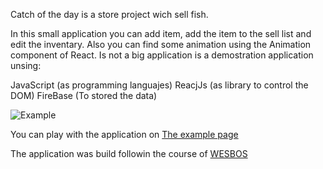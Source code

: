 Catch of the day is a store project wich sell fish.

In this small application you can add item, add the item to the sell list and edit the inventary. Also you can find some animation using the Animation component of React. Is not a big application is a demostration application unsing:

JavaScript (as programming languajes)
ReacjJs (as library to control the DOM)
FireBase (To stored the data)

![Example](https://github.com/angelfeliz/catchOfTheDay/blob/master/Store.gif)

You can play with the application on [The example page](https://angelfeliz.github.io/catchOfTheDay/)

The application was build followin the course of [WESBOS](https://reactforbeginners.com/)

